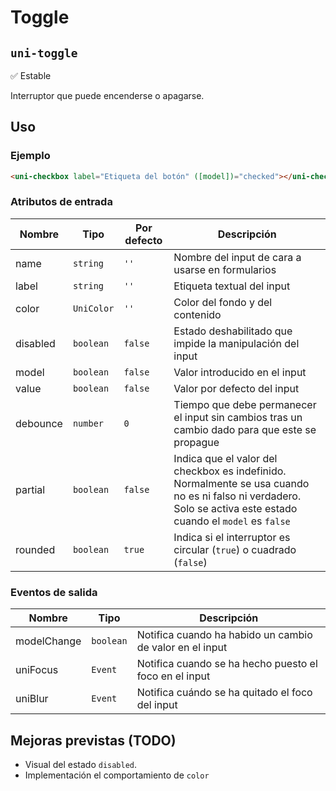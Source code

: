 Toggle
===================
`uni-toggle`
---
:white_check_mark: Estable

Interruptor que puede encenderse o apagarse.

## Uso

### Ejemplo

```html
<uni-checkbox label="Etiqueta del botón" ([model])="checked"></uni-checkbox>
```

### Atributos de entrada

| Nombre      | Tipo        | Por defecto | Descripción 
| ----------- | ----------- | ----------- | -----------
| name        | `string`    | `''`        | Nombre del input de cara a usarse en formularios
| label       | `string`    | `''`        | Etiqueta textual del input
| color       | `UniColor`  | `''`        | Color del fondo y del contenido
| disabled    | `boolean`   | `false`     | Estado deshabilitado que impide la manipulación del input
| model       | `boolean`   | `false`     | Valor introducido en el input
| value       | `boolean`   | `false`     | Valor por defecto del input
| debounce    | `number`    | `0`         | Tiempo que debe permanecer el input sin cambios tras un cambio dado para que este se propague
| partial     | `boolean`   | `false`     | Indica que el valor del checkbox es indefinido. Normalmente se usa cuando no es ni falso ni verdadero. Solo se activa este estado cuando el `model` es `false`
| rounded     | `boolean`   | `true`      | Indica si el interruptor es circular (`true`) o cuadrado (`false`)

### Eventos de salida

| Nombre          | Tipo      | Descripción
| --------------- | --------- | -----------
| modelChange     | `boolean` | Notifica cuando ha habido un cambio de valor en el input
| uniFocus        | `Event`   | Notifica cuando se ha hecho puesto el foco en el input
| uniBlur         | `Event`   | Notifica cuándo se ha quitado el foco del input

## Mejoras previstas (TODO)

- Visual del estado `disabled`.
- Implementación el comportamiento de `color`
